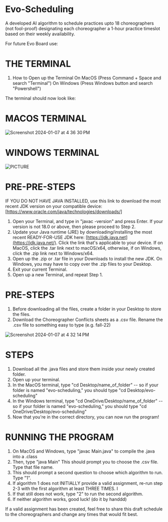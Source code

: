 # Evo-Scheduling
A developed AI algorithm to schedule practices upto 18 choreographers (not fool-proof) designating each choreographer a 1-hour practice timeslot based on their weekly availability.

For future Evo Board use:

# THE TERMINAL

1. How to Open up the Terminal
    On MacOS (Press Command + Space and search "Terminal")
    On Windows (Press Windows button and search "Powershell")

The terminal should now look like: 

# MACOS TERMINAL

![Screenshot 2024-01-07 at 4 36 30 PM](https://github.com/Johnrev16/Evo-Scheduling/assets/76535774/26b982fe-8180-4950-8166-9e542490f607)

# WINDOWS TERMINAL 

![PICTURE](https://github.com/Johnrev16/Evo-Scheduling/assets/94932129/f0ed625c-4dda-476b-80b3-2e004053b784)


# PRE-PRE-STEPS

IF YOU DO NOT HAVE JAVA INSTALLED, use this link to download the most recent JDK version on your compatible device: [https://www.oracle.com/java/technologies/downloads/]


1. Open your Terminal, and type in "javac -version" and press Enter. If your version is not 18.0 or above, then please proceed to Step 2.
2. Update your Java runtime (JRE) by downloading/installing the most recent READY-FOR-USE JDK here: [https://jdk.java.net](https://jdk.java.net/). Click the link that's applicable to your device. If on MacOS, click the .tar link next to macOS/x64, otherwise, if on Windows, click the .zip link next to Windows/x64.
3. Open up the .zip or .tar file in your Downloads to install the new JDK. On Windows, you may have to copy over the .zip files to your Desktop. 
4. Exit your current Terminal.
5. Open up a new Terminal, and repeat Step 1. 

# PRE-STEPS

1. Before downloading all the files, create a folder in your Desktop to store the files.
2. Download the Choreographer Conflicts sheets as a .csv file. Rename the .csv file to something easy to type (e.g. fall-22)

![Screenshot 2024-01-07 at 4 32 14 PM](https://github.com/Johnrev16/Evo-Scheduling/assets/76535774/a04a578d-e775-4607-9eef-5c5121f377eb)


# STEPS

1. Download all the .java files and store them inside your newly created folder.
2. Open up your terminal.
3. In the MacOS terminal, type "cd Desktop/name_of_folder" -- so if your folder is named "evo-scheduling," you should type "cd Desktop/evo-scheduling"
4. In the Windows terminal, type "cd OneDrive/Desktop/name_of_folder" -- so if your folder is named "evo-scheduling," you should type "cd OneDrive/Desktop/evo-scheduling"
5. Now that you're in the correct directory, you can now run the program!

# RUNNING THE PROGRAM

1. On MacOS and Windows, type "javac Main.java" to compile the .java into a .class
2. Then, type "java Main" This should prompt you to choose the .csv file. Type that file name.
3. This should prompt a second question to choose which algorithm to run. Type "1".
4. If algorithm 1 does not INITIALLY provide a valid assignment, re-run step 2-3 with the first algorithm at least THREE TIMES. I
5. If that still does not work, type "2" to run the second algorithm.
6. If neither algorithm works, good luck! (do it by handdd)

If a valid assignment has been created, feel free to share this draft schedule to the choreographers and change any times that would fit best. 
   

